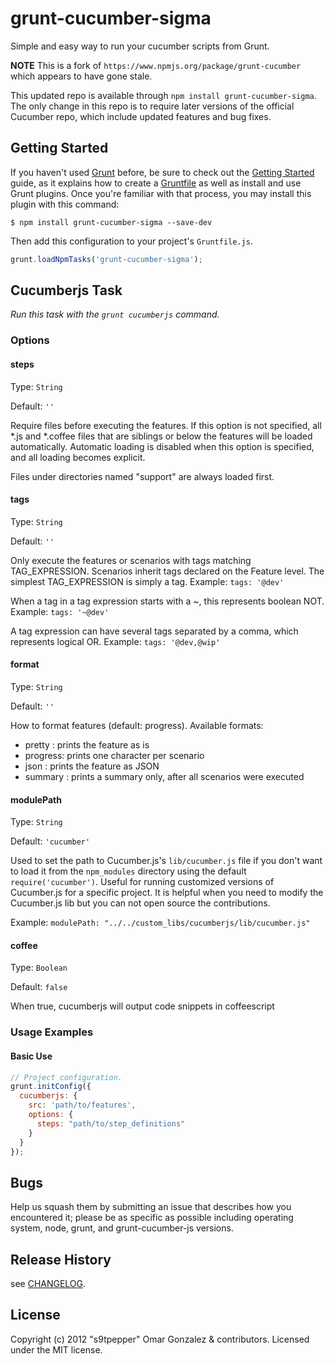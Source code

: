 # grunt-cucumber-sigma

Simple and easy way to run your cucumber scripts from Grunt.

__NOTE__ This is a fork of `https://www.npmjs.org/package/grunt-cucumber` which appears to have gone stale.

This updated repo is available through `npm install grunt-cucumber-sigma`.
The only change in this repo is to require later versions of the official Cucumber repo, which include updated features and bug fixes.


## Getting Started
If you haven't used [Grunt](http://gruntjs.com/) before, be sure to
check out the [Getting Started](http://gruntjs.com/getting-started)
guide, as it explains how to create a
[Gruntfile](http://gruntjs.com/sample-gruntfile) as well as install
and use Grunt plugins. Once you're familiar with that process, you may
install this plugin with this command:

```shell
$ npm install grunt-cucumber-sigma --save-dev
```
Then add this configuration to your project's `Gruntfile.js`.

```js
grunt.loadNpmTasks('grunt-cucumber-sigma');
```

## Cucumberjs Task
_Run this task with the `grunt cucumberjs` command._

### Options

#### steps
Type: `String`

Default: `''`

Require files before executing the features. If this option is not
specified, all *.js and *.coffee files that are siblings or below the
features will be loaded automatically. Automatic loading is disabled
when this option is specified, and all loading becomes explicit.

Files under directories named "support" are always loaded first.

#### tags
Type: `String`

Default: `''`

Only execute the features or scenarios with tags
matching TAG_EXPRESSION. Scenarios inherit tags
declared on the Feature level. The simplest
TAG_EXPRESSION is simply a tag. Example:
`tags: '@dev'`

When a tag in a tag expression starts with a ~,
this represents boolean NOT. Example:
`tags: '~@dev'`

 A tag expression can have several tags separated
by a comma, which represents logical OR. Example:
`tags: '@dev,@wip'`

#### format
Type: `String`

Default: `''`

How to format features (default: progress).
Available formats:
* pretty  : prints the feature as is
* progress: prints one character per scenario
* json    : prints the feature as JSON
* summary : prints a summary only, after all scenarios were executed

#### modulePath
Type: `String`

Default: `'cucumber'`

Used to set the path to Cucumber.js's `lib/cucumber.js` 
file if you don't want to load it from the `npm_modules` 
directory using the default `require('cucumber')`. Useful for running
customized versions of Cucumber.js for a specific project. 
It is helpful when you need to modify the Cucumber.js lib
but you can not open source the contributions.

Example: `modulePath: "../../custom_libs/cucumberjs/lib/cucumber.js"`

#### coffee
Type: `Boolean`

Default: `false`

When true, cucumberjs will output code snippets in coffeescript

### Usage Examples


#### Basic Use
```js
// Project configuration.
grunt.initConfig({
  cucumberjs: {
    src: 'path/to/features',
    options: {
      steps: "path/to/step_definitions"
    }
  }
});
```

## Bugs

Help us squash them by submitting an issue that describes how you encountered it; please be as specific as possible including operating system, node, grunt, and grunt-cucumber-js versions.

## Release History

see [CHANGELOG](CHANGELOG.md).

## License
Copyright (c) 2012 "s9tpepper" Omar Gonzalez & contributors.
Licensed under the MIT license.

